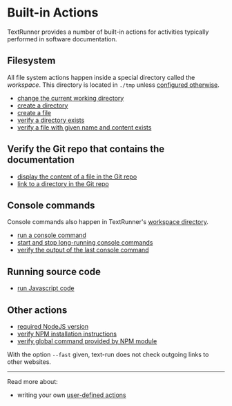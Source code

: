 # Built-in Actions

TextRunner provides a number of built-in actions
for activities typically performed in software documentation.


## Filesystem

All file system actions happen inside a special directory called the _workspace_.
This directory is located in `./tmp` unless [configured otherwise](#configuration).

* [change the current working directory](documentation/actions/cd.md)
* [create a directory](documentation/actions/create_directory.md)
* [create a file](documentation/actions/create_file.md)
* [verify a directory exists](documentation/actions/verify_workspace_contains_directory.md)
* [verify a file with given name and content exists](documentation/actions/verify_workspace_file_content.md)


## Verify the Git repo that contains the documentation

* [display the content of a file in the Git repo](documentation/actions/verify_source_file_content.md)
* [link to a directory in the Git repo](documentation/actions/verify_source_contains_directory.md)


## Console commands

Console commands also happen in TextRunner's [workspace directory](#filesystem).
* [run a console command](documentation/actions/run_console_command.md)
* [start and stop long-running console commands](documentation/actions/start_stop_console_command.md)
* [verify the output of the last console command](documentation/actions/verify_run_console_command_output.md)


## Running source code

* [run Javascript code](documentation/actions/run_javascript.md)


## Other actions

* [required NodeJS version](documentation/actions/minimum-node-version.md)
* [verify NPM installation instructions](documentation/actions/verify_npm_install.md)
* [verify global command provided by NPM module](documentation/actions/verify_npm_global_command.md)

With the option `--fast` given, text-run does not check outgoing links to other websites.


<hr>

Read more about:
- writing your own [user-defined actions](user-defined-actions.md)
